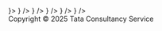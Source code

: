<BrowserRouter>
  <Routes>
    <Route path="/" element={<Layout />}>
      <Route index element={<Navigate to="/dashboard" />} />
      <Route path="dashboard" element={<Dashboard />} />
      <Route path="about" element={<About />} />
      <Route path="login" element={<Login />} />
      <Route path="*" element={<Navigate to="/" />} />
    </Route>
  </Routes>

  <footer className="bg-black text-white text-sm flex justify-center">
    Copyright © 2025 Tata Consultancy Service
  </footer>
</BrowserRouter>
